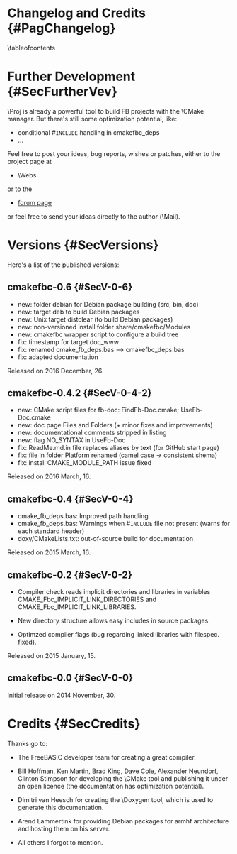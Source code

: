 Changelog and Credits {#PagChangelog}
=====================
\tableofcontents


# Further Development {#SecFurtherVev}

\Proj is already a powerful tool to build FB projects with the \CMake
manager. But there's still some optimization potential, like:

- conditional #`INCLUDE` handling in cmakefbc_deps
- ...

Feel free to post your ideas, bug reports, wishes or patches, either
to the project page at

- \Webs

or to the

- [forum page](http://www.freebasic.net/forum/viewtopic.php?p=203093)

or feel free to send your ideas directly to the author (\Mail).


# Versions  {#SecVersions}

Here's a list of the published versions:

## cmakefbc-0.6 {#SecV-0-6}

- new: folder debian for Debian package building (src, bin, doc)
- new: target deb to build Debian packages
- new: Unix target distclear (to build Debian packages)
- new: non-versioned install folder share/cmakefbc/Modules
- new: cmakefbc wrapper script to configure a build tree
- fix: timestamp for target doc_www
- fix: renamed cmake_fb_deps.bas --> cmakefbc_deps.bas
- fix: adapted documentation

Released on 2016 December, 26.


## cmakefbc-0.4.2 {#SecV-0-4-2}

- new: CMake script files for fb-doc: FindFb-Doc.cmake; UseFb-Doc.cmake
- new: doc page Files and Folders (+ minor fixes and improvements)
- new: documentational comments stripped in listing
- new: flag NO_SYNTAX in UseFb-Doc
- fix: ReadMe.md.in file replaces aliases by text (for GitHub start page)
- fix: file in folder Platform renamed (camel case -> consistent shema)
- fix: install CMAKE_MODULE_PATH issue fixed

Released on 2016 March, 16.


## cmakefbc-0.4 {#SecV-0-4}

- cmake_fb_deps.bas: Improved path handling
- cmake_fb_deps.bas: Warnings when #`INCLUDE` file not present (warns for each standard header)
- doxy/CMakeLists.txt: out-of-source build for documentation

Released on 2015 March, 16.


## cmakefbc-0.2 {#SecV-0-2}

- Compiler check reads implicit directories and libraries in variables CMAKE_Fbc_IMPLICIT_LINK_DIRECTORIES and CMAKE_Fbc_IMPLICIT_LINK_LIBRARIES.

- New directory structure allows easy includes in source packages.

- Optimzed compiler flags (bug regarding linked libraries with filespec. fixed).

Released on 2015 January, 15.


## cmakefbc-0.0 {#SecV-0-0}

Initial release on 2014 November, 30.



# Credits {#SecCredits}

Thanks go to:

- The FreeBASIC developer team for creating a great compiler.

- Bill Hoffman, Ken Martin, Brad King, Dave Cole, Alexander Neundorf,
  Clinton Stimpson for developing the \CMake tool and publishing it
  under an open licence (the documentation has optimization
  potential).

- Dimitri van Heesch for creating the \Doxygen tool, which is used to
  generate this documentation.

- Arend Lammertink for providing Debian packages for armhf architecture
  and hosting them on his server.

- All others I forgot to mention.
